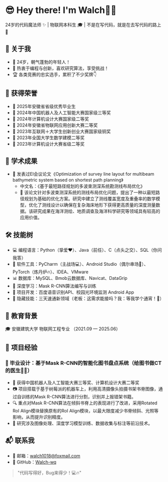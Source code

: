 # 😎 Hey there! I'm Walch👨‍💻

24岁的代码魔法师 ✨ | 物联网本科生 🎓️ | 不是在写代码，就是在去写代码的路上 🚀

## 🚀 关于我
- 🎂 24岁，朝气蓬勃的年轻人！
- 🧠 热衷于编程与创新，喜欢研究算法，享受挑战！
- 🏆 各类竞赛的忠实选手，累积了不少奖牌👇

## 🏅 获得荣誉
- 🏅 2025年安徽省省级优秀毕业生
- 🥉 2024年中国机器人及人工智能大赛国家级三等奖
- 🥈 2024年计算机设计大赛国家级二等奖
- 🥈 2024年安徽省物联网应用创新大赛二等奖
- 🥉 2023年互联网＋大学生创新创业大赛国家级铜奖
- 🥈 2023年全国大学生数学建模二等奖
- 🥈 2023年计算机设计大赛省级二等奖

## 📄 学术成果
- 📰 发表过EI会议论文《Optimization of survey line layout for multibeam bathymetric system based on shortest path planning》
   - 中文名：《基于最短路径规划的多波束测深系统勘测线布局优化》
   - 📌 该论文针对多波束测深系统的测线布局优化问题，提出了一种以最短路径规划为基础的优化方案。研究中建立了测线覆盖宽度及重叠率的数学模型，优化了测线设计以确保在复杂海床地形下获得更高质量的深度测量数据。该研究成果在海洋测绘、地质调查及海洋科学研究等领域具有较高的应用价值。

## 🛠️ 技能树
- 💻 编程语言：Python（挚爱❤️）、Java（前任）、C（点头之交）、SQL（你问我答）
- 🔧 软件工具：PyCharm（主战场💻）、Android Studio（偶尔串场📱）、PyTorch（炼丹炉🔥）、IDEA、VMware
- 📊 数据库：MySQL、Bmob云数据库、Navicat、DataGrip
- 🧪 深度学习：Mask R-CNN算法编写与训练
- 📲 项目开发：百度语音识别API、校园光环境监测 Android App
- 🎩 隐藏技能：三天速通新领域（老板：这需求能接吗？我：等我学个通宵！🌙）

## 📖 教育背景
🎓 安徽建筑大学 物联网工程专业 （2021.09 — 2025.06）

## 💼 项目经验
### 🎯 毕业设计：基于Mask R-CNN的智能化图书盘点系统（给图书做CT的医生🧑‍⚕️）
- 🏅 获得中国机器人及人工智能大赛三等奖、计算机设计大赛二等奖
- 📷 项目搭载于基于树莓派的机器车上，利用高清摄像头拍摄书架书脊图像，通过自训练的Mask R-CNN算法进行分割，识别并上报错架书籍。
- 🔍 重点对Mask R-CNN算法在倾斜书脊上的表现进行了改进，采用Rotated RoI Align模块替换原有的RoI Align模块，以最大限度减少书脊倾斜、光照等影响，从而提升识别精度。
- 🧠 研究涉及图像处理、深度学习模型训练、数据收集与标注等前沿技术。

## 📬 联系我
- 📧 邮箱：walch1018@foxmail.com
- 🐙 GitHub：[Walch-wq](https://github.com/Walch-wq)

> "代码写得好，Bug来得少！💻🔥"

